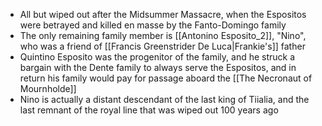 - All but wiped out after the Midsummer Massacre, when the Espositos were betrayed and killed en masse by the Fanto-Domingo family
- The only remaining family member is [[Antonino Esposito_2]], "Nino", who was a friend of [[Francis Greenstrider De Luca|Frankie's]] father
- Quintino Esposito was the progenitor of the family, and he struck a bargain with the Dente family to always serve the Espositos, and in return his family would pay for passage aboard the [[The Necronaut of Mournholde]]
- Nino is actually a distant descendant of the last king of Tiialia, and the last remnant of the royal line that was wiped out 100 years ago